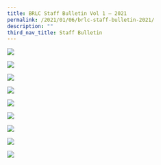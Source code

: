 ```yaml
---
title: BRLC Staff Bulletin Vol 1 – 2021
permalink: /2021/01/06/brlc-staff-bulletin-2021/
description: ""
third_nav_title: Staff Bulletin
---
```

![](/images/BRLC-Staff-Bulletin-2021-1-page-001.jpg)

![](/images/BRLC-Staff-Bulletin-2021-1-page-002.jpg)

![](/images/BRLC-Staff-Bulletin-2021-1-page-003.jpg)

![](/images/BRLC-Staff-Bulletin-2021-1-page-004.jpg)

![](/images/BRLC-Staff-Bulletin-2021-1-page-005.jpg)

![](/images/BRLC-Staff-Bulletin-2021-1-page-006.jpg)

![](/images/BRLC-Staff-Bulletin-2021-1-page-007.jpg)

![](/images/BRLC-Staff-Bulletin-2021-1-page-008.jpg)

![](/images/BRLC-Staff-Bulletin-2021-1-page-009.jpg)